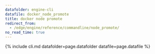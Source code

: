 ```yaml
---
datafolder: engine-cli
datafile: docker_node_promote
title: docker node promote
redirect_from:
  - /edge/engine/reference/commandline/node_promote/
no_read_time: true
---
```

<!--
Sorry, but the contents of this page are automatically generated from
Docker's source code. If you want to suggest a change to the text that appears
here, you'll need to find the string by searching this repo:

https://github.com/docker/cli
-->
{% include cli.md datafolder=page.datafolder datafile=page.datafile %}

